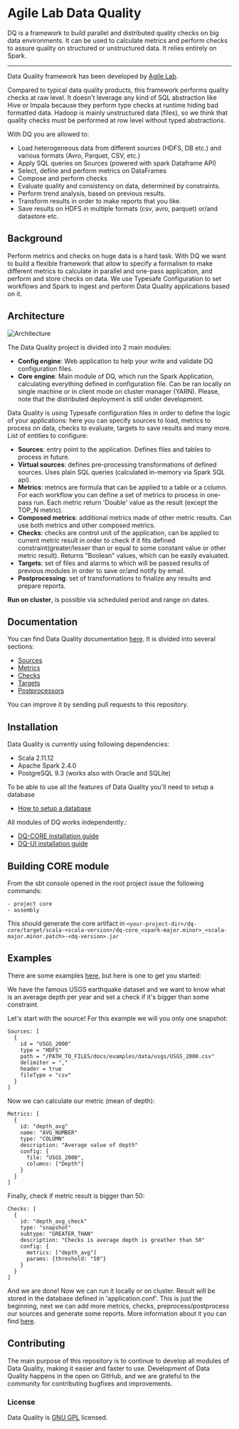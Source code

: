 # Agile Lab Data Quality

DQ is a framework to build parallel and distributed quality checks on big data environments.
It can be used to calculate metrics and perform checks to assure quality on structured or unstructured data.
It relies entirely on Spark.

---

Data Quality framework has been developed by [Agile Lab](http://www.agilelab.it).

Compared to typical data quality products, this framework performs quality checks at raw level.
It doesn't leverage any kind of SQL abstraction like Hive or Impala because they perform type checks at runtime hiding bad formatted data.
Hadoop is mainly unstructured data (files), so we think that quality checks must be performed at row level without typed abstractions.

With DQ you are allowed to:
- Load heterogeneous data from different sources (HDFS, DB etc.) and various formats (Avro, Parquet, CSV, etc.)
- Apply SQL queries on Sources (powered with spark Dataframe API) 
- Select, define and perform metrics on DataFrames
- Compose and perform checks
- Evaluate quality and consistency on data, determined by constraints.
- Perform trend analysis, based on previous results.
- Transform results in order to make reports that you like.
- Save results on HDFS in multiple formats (csv, avro, parquet) or/and datastore etc.

## Background

Perform metrics and checks on huge data is a hard task. With DQ we want to build a flexible framework that allow to specify a formalism to make different metrics to calculate in parallel and one-pass application, and perform and store checks on data.
We use Typesafe Configuration to set workflows and Spark to ingest and perform Data Quality applications based on it.

## Architecture

![Architecture](docs/diagrams/DQ2.png)

The Data Quality project is divided into 2 main modules:
- **Config engine**: Web application to help your write and validate DQ configuration files.
- **Core engine**: Main module of DQ, which run the Spark Application, calculating everything defined in configuration file.
 Can be ran locally on single machine or in client mode on cluster manager (YARN). Please, note that the distributed deployment is still under development.

Data Quality is using Typesafe configuration files in order to define the logic of your applications:
 here you can specify sources to load, metrics to process on data, checks to evaluate, targets to save results and many more.
List of entities to configure:
- **Sources**: entry point to the application. Defines files and tables to process in future.
- **Virtual sources**: defines pre-processing transformations of defined sources. Uses plain SQL queries (calculated in-memory via Spark SQL api).
- **Metrics**: metrics are formula that can be applied to a table or a column. For each workflow you can define a set of metrics to process in one-pass run. Each metric return 'Double' value as the result (except the TOP_N metric).
- **Composed metrics**: additional metrics made of other metric results. Can use both metrics and other composed metrics.
- **Checks**: checks are control unit of the application, can be applied to current metric result in order to check if it fits defined constraint(greater/lesser than or equal to some constant value or other metric result). Returns "Boolean" values, which can be easily evaluated.
- **Targets**: set of files and alarms to which will be passed results of previous modules in order to save or/and notify by email. 
- **Postprocessing**: set of transformations to finalize any results and prepare reports.

**Run on cluster**, is possible via scheduled period and range on dates.

## Documentation

You can find Data Quality documentation [here](docs).
It is divided into several sections:
- [Sources](docs/sources.md)
- [Metrics](docs/metrics.md)
- [Checks](docs/checks.md)
- [Targets](docs/targets.md)
- [Postprocessors](docs/postprocessors.md)

You can improve it by sending pull requests to this repository.

## Installation

Data Quality is currently using following dependencies:
- Scala 2.11.12
- Apache Spark 2.4.0
- PostgreSQL 9.3 (works also with Oracle and SQLite)

To be able to use all the features of Data Quality you'll need to setup a database
- [How to setup a database](docs/installation/database-setup.md)

All modules of DQ works independently.:
- [DQ-CORE installation guide](docs/installation/core-setup.md)
- [DQ-UI installation guide](docs/installation/ui-setup.md)


## Building CORE module

From the sbt console opened in the root project issue the following commands:
```
- project core
- assembly
```
This should generate the core artifact in `<your-project-dir>/dq-core/target/scala-<scala-version>/dq-core_<spark-major.minor>_<scala-major.minor.patch>-<dq-version>.jar`

## Examples

There are some examples [here](docs/examples/examples.md), but here is one to get you started:

We have the famous USGS earthquake dataset and we want to know what is an average depth per year and 
set a check if it's bigger than some constraint.

Let's start with the source! For this example we will you only one snapshot:
```hocon
Sources: [
  {
    id = "USGS_2000"
    type = "HDFS"
    path = "/PATH_TO_FILES/docs/examples/data/usgs/USGS_2000.csv"
    delimiter = ","
    header = true
    fileType = "csv"
  }
]
```
Now we can calculate our metric (mean of depth):
```hocon
Metrics: [
  {
    id: "depth_avg"
    name: "AVG_NUMBER"
    type: "COLUMN"
    description: "Average value of depth"
    config: {
      file: "USGS_2000",
      columns: ["Depth"]
    }
  }
]
```
Finally, check if metric result is bigger than 50:
```hocon
Checks: [
  {
    id: "depth_avg_check"
    type: "snapshot"
    subtype: "GREATER_THAN"
    description: "Checks is average depth is greather than 50"
    config: {
      metrics: ["depth_avg"]
      params: {threshold: "50"}
    }
  }
]
```
And we are done! Now we can run it locally or on cluster. Result will be stored in the database defined in 'application.conf'.
This is just the beginning, next we can add more metrics, checks, preprocess/postprocess our sources and
generate some reports. More information about it you can find [here](docs/examples/examples.md).

## Contributing

The main purpose of this repository is to continue to develop all modules of Data Quality, making it easier and faster to use.
Development of Data Quality happens in the open on GitHub, and we are grateful to the community for contributing bugfixes and improvements.

### License

Data Quality is [GNU GPL](LICENSE) licensed.


